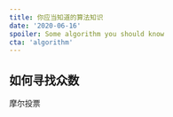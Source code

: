 ```yaml
---
title: 你应当知道的算法知识
date: '2020-06-16'
spoiler: Some algorithm you should know
cta: 'algorithm'
---
```


## 如何寻找众数  

摩尔投票
